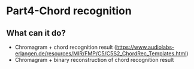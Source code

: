 # Part4-Chord recognition

## What can it do?
- Chromagram + chord recognition result
(https://www.audiolabs-erlangen.de/resources/MIR/FMP/C5/C5S2_ChordRec_Templates.html)
- Chromagram + binary reconstruction of chord recognition result
